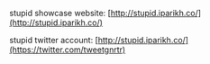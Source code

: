 stupid showcase website: [http://stupid.iparikh.co/](http://stupid.iparikh.co/)

stupid twitter account: [http://stupid.iparikh.co/](https://twitter.com/tweetgnrtr)
